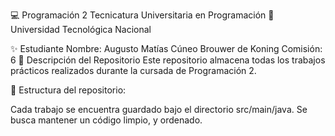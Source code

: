 💻 Programación 2 Tecnicatura Universitaria en Programación 📍 Universidad Tecnológica Nacional

✨ Estudiante Nombre: Augusto Matías Cúneo Brouwer de Koning Comisión: 6 📂 
Descripción del Repositorio
Este repositorio almacena todas los trabajos prácticos realizados durante la cursada de Programación 2.

📌 Estructura del repositorio:

Cada trabajo se encuentra guardado bajo el directorio src/main/java. Se busca mantener un código limpio, y ordenado.
